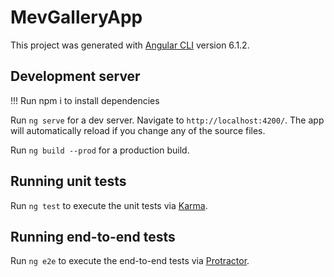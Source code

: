 # MevGalleryApp

This project was generated with [Angular CLI](https://github.com/angular/angular-cli) version 6.1.2.

## Development server

!!! Run npm i to install dependencies

Run `ng serve` for a dev server. Navigate to `http://localhost:4200/`. The app will automatically reload if you change any of the source files.


Run `ng build --prod` for a production build.

## Running unit tests

Run `ng test` to execute the unit tests via [Karma](https://karma-runner.github.io).

## Running end-to-end tests

Run `ng e2e` to execute the end-to-end tests via [Protractor](http://www.protractortest.org/).
